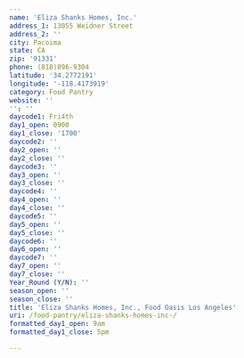 ```yaml
---
name: 'Eliza Shanks Homes, Inc.'
address_1: 13055 Weidner Street
address_2: ''
city: Pacoima
state: CA
zip: '91331'
phone: (818)896-9304
latitude: '34.2772191'
longitude: '-118.4173919'
category: Food Pantry
website: ''
'': ''
daycode1: Fri4th
day1_open: 0900
day1_close: '1700'
daycode2: ''
day2_open: ''
day2_close: ''
daycode3: ''
day3_open: ''
day3_close: ''
daycode4: ''
day4_open: ''
day4_close: ''
daycode5: ''
day5_open: ''
day5_close: ''
daycode6: ''
day6_open: ''
daycode7: ''
day7_open: ''
day7_close: ''
Year_Round (Y/N): ''
season_open: ''
season_close: ''
title: 'Eliza Shanks Homes, Inc., Food Oasis Los Angeles'
uri: /food-pantry/eliza-shanks-homes-inc-/
formatted_day1_open: 9am
formatted_day1_close: 5pm

---
```

